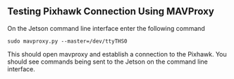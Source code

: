 ## Testing Pixhawk Connection Using MAVProxy
On the Jetson command line interface enter the following command  
```
sudo mavproxy.py --master=/dev/ttyTHS0
```
This should open mavproxy and establish a connection to the Pixhawk. You should see commands being sent to the Jetson on the command line interface.
